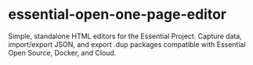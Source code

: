 # essential-open-one-page-editor
Simple, standalone HTML editors for the Essential Project. Capture data, import/export JSON, and export .dup packages compatible with Essential Open Source, Docker, and Cloud.
